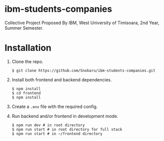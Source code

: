 # ibm-students-companies

Collective Project Proposed By IBM, West University of Timisoara, 2nd Year, Summer Semester.

# Installation

1. Clone the repo.

   ```
   $ git clone https://github.com/Snokaru/ibm-students-companies.git
   ```

2. Install both frontend and backend dependencies.

   ```
   $ npm install
   $ cd frontend
   $ npm install
   ```

3. Create a `.env` file with the required config.
4. Run backend and/or frontend in development mode.
   ```
   $ npm run dev # in root directory
   $ npm run start # in root directory for full stack
   $ npm run start # in ~/frontend directory
   ```
